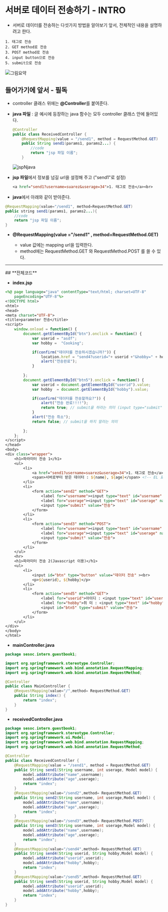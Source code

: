 # 서버로 데이터 전송하기 - INTRO

- 서버로 데이터를 전송하는 다섯가지 방법을 알아보기 앞서, 전체적인 내용을 설명하려고 한다.

```
1. 태그로 전송
2. GET method로 전송
3. POST method로 전송
4. input button으로 전송
5. submit으로 전송
```

![그림요약](https://user-images.githubusercontent.com/37058233/99193205-cc4e0e80-27ba-11eb-9411-54dcbbdd378b.PNG)

## 들어가기에 앞서 - 필독

- controller 클래스 위에는  **@Controller**를 붙여준다.

- **java 파일** : 글 예시에 등장하는 java 함수는 모두 controller 클래스 안에 들어있다. 

  ```java
  @Controller
  public class ReceivedController {
      @RequestMapping(value = "/send1", method = RequestMethod.GET)
      public String send1(params1, params2...) {
          //code
          return "jsp 파일 이름";
      }
  ```

  ![jspNjava](https://user-images.githubusercontent.com/37058233/99234068-681d6000-2837-11eb-8f62-f1f02950f91c.PNG)

- **jsp 파일**에서 정보를 넘길 url을 설정해 주고 ("send1"로 설정)

  ```jsp
  <a href="send1?username=suarez&userage=34">1. 태그로 전송</a><br>
  ```


-  **java**에서 아래와 같이 받아준다.

  ```java
  @RequestMapping(value="/send1", method=RequestMethod.GET)
  public string send1(params1, params2...){
      //code
      return "jsp 파일 이름";
  }
  ```

- **@RequestMapping(value ="/send1" , method=RequestMethod.GET)**

  - value 값에는 mapping url을 입력한다. 
  - method에는 RequestMethod.GET 와 RequestMethod.POST 를 쓸 수 있다.




<hr>
## **전체코드**

- **index.jsp**

```jsp
<%@ page language="java" contentType="text/html; charset=UTF-8"
    pageEncoding="UTF-8"%>
<!DOCTYPE html>
<html>
<head>
<meta charset="UTF-8">
<title>parameter 전송</title>
<script>
	window.onload = function() {
		document.getElementById("btn").onclick = function() {
			var userid = "asdf";
			var hobby =  "Cooking";

			if(confirm("데이터를 전송하시겠습니까?")) {
				location.href = "send4?userid="+ userid +"&hobby=" + hobby;
				alert("전송완료");
			}
			
		};
		document.getElementById("btn5").onclick = function() {
			var userid = document.getElementById("userid").value;
			var hobby  = document.getElementById("hobby").value;

			if(confirm("데이터를 전송할까요?")) {
				alert("전송 완료!!!!");
				return true; // submit을 하라는 의미 (input type="submit" 동작을 계속 하라는 의미)
			}
			alert("전송 취소");
			return false; // submit을 하지 말라는 의미
			
		};
	};
</script>
</head>
<body>
<div class="wrapper">
	<h1>파라미터 전송 1</h1>
	<ul>
		<li>
			<a href="send1?username=suarez&userage=34">1. 태그로 전송</a><br>
			<span>서버로부터 받은 데이터 : ${name}, ${age}</span> <!-- EL 표현식 -->
		</li>
		<li>
			<form action="send2" method="GET">
				<label for="username"><input type="text" id="username" name="username" ></label><br>
				<label for="userage"><input type="text" id="userage" name="userage"></label><br>
				<input type="submit" value="전송">
			</form>
		</li>
		<li>
			<form action="send3" method="POST">
				<label for="username"><input type="text" id="username" name="username" ></label><br>
				<label for="userage"><input type="text" id="userage" name="userage"></label><br>
				<input type="submit" value="전송">
			</form>
		</li>
	</ul>
	<hr>
	<h1>파라미터 전송 2(Javascript 이용)</h1>
	<ul>
		<li>
			<input id="btn" type="button" value="데이터 전송" ><br>
			<p>${userid}, ${hobby}</p>
		</li>
		<li>
			<form action="send5" method="GET">
				<label for="userid">아이디 : <input type="text" id="userid" name="userid" ></label><br>
				<label for="hobby">취 미 : <input type="text" id="hobby" name="hobby"></label><br>
				<input id="btn5" type="submit" value="전송">
			</form>		
		</li>
	</ul>
</div>
</body>
</html>
```

- **mainController.java**

```java
package sesoc.intern.guestbook1;

import org.springframework.stereotype.Controller;
import org.springframework.web.bind.annotation.RequestMapping;
import org.springframework.web.bind.annotation.RequestMethod;

@Controller
public class MainController {
    @RequestMapping(value="/",method= RequestMethod.GET)
    public String index() {
        return "index";
    }
}
```

- **receivedController.java**

```java
package sesoc.intern.guestbook1;
import org.springframework.stereotype.Controller;
import org.springframework.ui.Model;
import org.springframework.web.bind.annotation.RequestMapping;
import org.springframework.web.bind.annotation.RequestMethod;

@Controller
public class ReceivedController {
    @RequestMapping(value = "/send1", method = RequestMethod.GET)
    public String send1(String username, int userage, Model model) {
        model.addAttribute("name",username);
        model.addAttribute("age",userage);
        return "index";
    }
    @RequestMapping(value="/send2",method= RequestMethod.GET)
    public String send2(String username, int userage,Model model) {
        model.addAttribute("name",username);
        model.addAttribute("age",userage);
        return "index";
    }
    @RequestMapping(value="/send3",method= RequestMethod.POST)
    public String send3(String username, int userage,Model model) {
        model.addAttribute("name",username);
        model.addAttribute("age",userage);
        return "index";
    }
    @RequestMapping(value="/send4",method= RequestMethod.GET)
    public String send4(String userid, String hobby,Model model) {
        model.addAttribute("userid",userid);
        model.addAttribute("hobby",hobby);
        return "index";
    }
    @RequestMapping(value="/send5",method= RequestMethod.GET)
    public String send5(String userid, String hobby,Model model) {
        model.addAttribute("userid",userid);
        model.addAttribute("hobby",hobby);
        return "index";
    }
}
```

